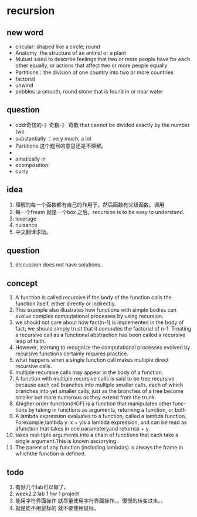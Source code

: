 # recursion

## new word
- circular: shaped like a circle; round
- Anatomy :the structure of an animal or a plant 
- Mutual :used to describe feelings that two or more people have for each other equally, or actions that affect two or more people equally
- Partitions：the division of one country into two or more countries 
- factorial 
- unwind 
- pebbles :a smooth, round stone that is found in or near water 
## question
- odd:奇怪的-》奇数-》 奇数 that cannot be divided exactly by the number two
- substantially ：very much; a lot
- Partitions 这个题目的意思还是不理解。
- 
- amatically in
- ecomposition:
- curry

## idea
1. 理解的每一个函数都有自己的作用于。然后函数有父级函数。调用
2. 每一个fream 就是一个box 之后。recursion is to be easy to understand.
3. leverage 
4. nuisance 
5. 中文翻译求助。

## question
1. discussion does not have solutions.. 

## concept
1. A function is called recursive if the body of the function calls the function itself, either directly or indirectly.
2. This example also illustrates how functions with simple bodies can evolve complex computational processes by using recursion.
3. we should not care about how fact(n-1) is implemented in the body of fact; we should simply trust that it computes the factorial of n-1. Treating a recursive call as a functional abstraction has been called a recursive leap of faith.
4. However, learning to recognize the computational processes evolved by recursive functions certainly requires practice.
5. what happens when a single function call makes multiple direct recursive calls.
6. multiple recursive calls may appear in the body of a function.
8. A function with multiple recursive calls is said to be tree recursive because each call branches into multiple smaller calls, each of which branches into yet smaller calls, just as the branches of a tree become smaller but more numerous as they extend from the trunk.
9. Ahigher order function(HOF) is a function that manipulates other func-tions by taking in functions as arguments, returning a function, or both
10. A lambda expression evaluates to a function, called a lambda function.  Forexample,lambda y:  x + yis a lambda expression, and can be read as afunction that takes in one parameteryand returnsx + y
11. takes mul-tiple arguments into a chain of functions that each take a single argument.This is known ascurrying.
12. The parent of any function (including lambdas) is always the frame in whichthe  function  is  defined.   

## todo
1. 有好几个lab可以做了。
2. week2 2 lab 1 hw 1 project
3. 能用字符界面操作 就尽量使用字符界面操作。。慢慢的转变过来。。
4. 就是能不用鼠标的 就不要使用鼠标。